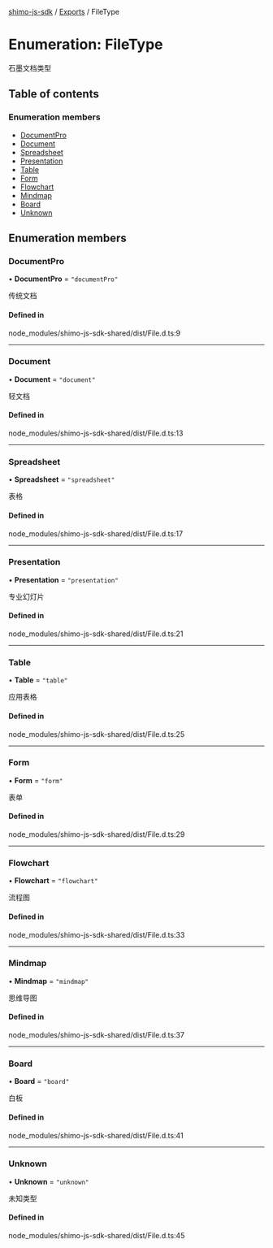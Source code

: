[shimo-js-sdk](/README.md) / [Exports](/modules.md) / FileType

# Enumeration: FileType

石墨文档类型

## Table of contents

### Enumeration members

- [DocumentPro](/enums/FileType.md#documentpro)
- [Document](/enums/FileType.md#document)
- [Spreadsheet](/enums/FileType.md#spreadsheet)
- [Presentation](/enums/FileType.md#presentation)
- [Table](/enums/FileType.md#table)
- [Form](/enums/FileType.md#form)
- [Flowchart](/enums/FileType.md#flowchart)
- [Mindmap](/enums/FileType.md#mindmap)
- [Board](/enums/FileType.md#board)
- [Unknown](/enums/FileType.md#unknown)

## Enumeration members

### DocumentPro

• **DocumentPro** = `"documentPro"`

传统文档

#### Defined in

node_modules/shimo-js-sdk-shared/dist/File.d.ts:9

___

### Document

• **Document** = `"document"`

轻文档

#### Defined in

node_modules/shimo-js-sdk-shared/dist/File.d.ts:13

___

### Spreadsheet

• **Spreadsheet** = `"spreadsheet"`

表格

#### Defined in

node_modules/shimo-js-sdk-shared/dist/File.d.ts:17

___

### Presentation

• **Presentation** = `"presentation"`

专业幻灯片

#### Defined in

node_modules/shimo-js-sdk-shared/dist/File.d.ts:21

___

### Table

• **Table** = `"table"`

应用表格

#### Defined in

node_modules/shimo-js-sdk-shared/dist/File.d.ts:25

___

### Form

• **Form** = `"form"`

表单

#### Defined in

node_modules/shimo-js-sdk-shared/dist/File.d.ts:29

___

### Flowchart

• **Flowchart** = `"flowchart"`

流程图

#### Defined in

node_modules/shimo-js-sdk-shared/dist/File.d.ts:33

___

### Mindmap

• **Mindmap** = `"mindmap"`

思维导图

#### Defined in

node_modules/shimo-js-sdk-shared/dist/File.d.ts:37

___

### Board

• **Board** = `"board"`

白板

#### Defined in

node_modules/shimo-js-sdk-shared/dist/File.d.ts:41

___

### Unknown

• **Unknown** = `"unknown"`

未知类型

#### Defined in

node_modules/shimo-js-sdk-shared/dist/File.d.ts:45
